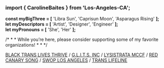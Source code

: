 ### import { CarolineBaites } from 'Los-Angeles-CA';

<b>const myBigThree = [</b> 'Libra Sun', 'Caprisun Moon', 'Asparagus Rising' <b>];</br>
let myDescriptors = [</b> 'Artist', 'Designer', 'Engineer' <b>];</br>
let myPronouns = [</b> 'She', 'Her' <b>];</b>

/* * * While you’re here, please consider supporting some of my favorite organizations! * * */

<a href="https://www.grapevine.org/giving-circle/PdWhoa/Black-Trans-Lives-Thrive" target="_blank" rel="noopener noreferrer">BLACK TRANS LIVES THRIVE</a> /
<a href="https://www.glitsinc.org/donations" target="_blank" rel="noopener noreferrer">G.L.I.T.S. INC</a> /
<a href="https://www.lysistratamccf.org/emergencyfund" target="_blank" rel="noopener noreferrer">LYSISTRATA MCCF</a> /
<a href="https://www.redcanarysong.net" target="_blank" rel="noopener noreferrer">RED CANARY SONG</a> /
<a href="https://swoplosangeles.org/donate-now" target="_blank" rel="noopener noreferrer">SWOP LOS ANGELES</a> /
<a href="https://www.giveoutday.org/organization/Translifeline" target="_blank" rel="noopener noreferrer">TRANS LIFELINE</a>

<!--
**H-b8/H-b8** is a ✨ _special_ ✨ repository because its `README.md` (this file) appears on your GitHub profile.

Here are some ideas to get you started:

- 🔭 I’m currently working on ...
- 🌱 I’m currently learning ...
- 👯 I’m looking to collaborate on ...
- 🤔 I’m looking for help with ...
- 💬 Ask me about ...
- 📫 How to reach me: ...
- 😄 Pronouns: ...
- ⚡ Fun fact: ...

let currentEndeavors = {</b></br>
&nbsp;&nbsp;&nbsp;&nbsp; leadFullStackDev: '<a href="https://chaninicholas.com/chani-app/" target="_blank">CHANI</a>',</br>
&nbsp;&nbsp;&nbsp;&nbsp; fullStackDev: '<a href="https://bodyofworkers.com/" target="_blank">Body of Workers</a>',</br>
&nbsp;&nbsp;&nbsp;&nbsp; frontendDev: '<a href="https://lips.social/" target="_blank">Lips Social</a>',</br>
<b>};</b>
-->
